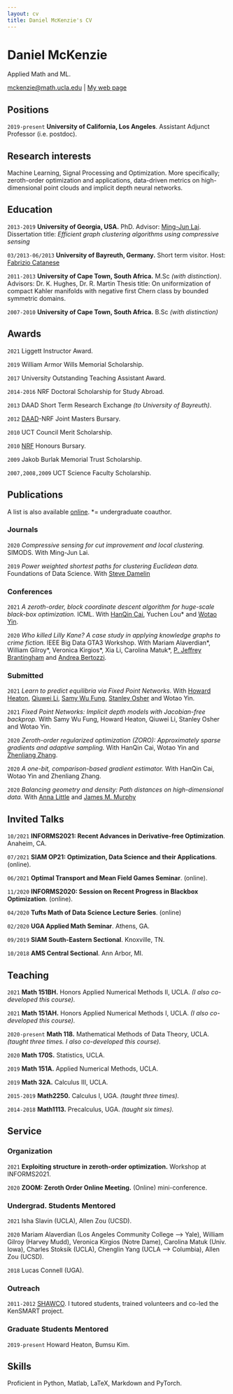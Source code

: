 ```yaml
---
layout: cv
title: Daniel McKenzie's CV
---
```

# Daniel McKenzie
Applied Math and ML.

<div id="webaddress">
<a href="mckenzie@math.ucla.edu">mckenzie@math.ucla.edu</a>
| <a href="https://danielmckenzie.github.io">My web page</a>
</div>


## Positions

`2019-present`  __University of California, Los Angeles__. Assistant Adjunct Professor (i.e. postdoc).


## Research interests

Machine Learning, Signal Processing and Optimization. More specifically; zeroth-order optimization and applications, data-driven metrics on high-dimensional point clouds and implicit depth neural networks.


## Education

`2013-2019` __University of Georgia, USA.__ PhD. Advisor: <a href = "https://en.wikipedia.org/wiki/Ming-Jun_Lai">Ming-Jun Lai</a>. Dissertation title: *Efficient graph clustering algorithms using compressive sensing*

`03/2013-06/2013` __University of Bayreuth, Germany.__ Short term visitor. Host: [Fabrizio Catanese](https://scholar.google.com/citations?hl=en&user=pHmYiMUAAAAJ&view_op=list_works&sortby=pubdate)

`2011-2013`
__University of Cape Town, South Africa.__ M.Sc *(with distinction)*.
Advisors: Dr. K. Hughes, Dr. R. Martin
Thesis title: On uniformization of compact Kahler manifolds with negative first Chern class by bounded symmetric domains.

`2007-2010`
__University of Cape Town, South Africa.__ B.Sc *(with distinction)*



## Awards

`2021` Liggett Instructor Award.

`2019` William Armor Wills Memorial Scholarship.

`2017` University Outstanding Teaching Assistant Award.

`2014-2016` NRF Doctoral Scholarship for Study Abroad.

`2013` DAAD Short Term Research Exchange *(to University of Bayreuth)*.

`2012` [DAAD](https://en.wikipedia.org/wiki/German_Academic_Exchange_Service)-NRF Joint Masters Bursary.

`2010` UCT Council Merit Scholarship.

`2010` [NRF](https://en.wikipedia.org/wiki/National_Research_Foundation_(South_Africa)) Honours Bursary.

`2009` Jakob Burlak Memorial Trust Scholarship.

`2007,2008,2009` UCT Science Faculty Scholarship.



## Publications

 A list is also available [online](https://scholar.google.ca/citations?user=kP12IskAAAAJ&hl=en). *= undergraduate coauthor.

### Journals

`2020` *Compressive sensing for cut improvement and local clustering.* SIMODS. With Ming-Jun Lai.

`2019` *Power weighted shortest paths for clustering Euclidean data.* Foundations of Data Science. With [Steve Damelin](http://www-personal.umich.edu/~damelin/)

### Conferences

`2021` *A zeroth-order, block coordinate descent algorithm for huge-scale black-box optimization.* ICML. With [HanQin Cai](https://www.math.ucla.edu/~hqcai/), Yuchen Lou\* and [Wotao Yin](https://en.wikipedia.org/wiki/Wotao_Yin).

`2020` *Who killed Lilly Kane? A case study in applying knowledge graphs to crime fiction.* IEEE Big Data GTA3 Workshop. With Mariam Alaverdian\*, William Gilroy\*, Veronica Kirgios\*, Xia Li, Carolina Matuk\*, [P. Jeffrey Brantingham](http://paleo.sscnet.ucla.edu/) and [Andrea Bertozzi](https://en.wikipedia.org/wiki/Andrea_Bertozzi).  

### Submitted

`2021` *Learn to predict equilibria via Fixed Point Networks*. With [Howard Heaton](https://howardheaton.tech/), [Qiuwei Li](https://www.math.ucla.edu/~qiuweili/), [Samy Wu Fung](https://sites.google.com/site/samywufung/), [Stanley Osher](https://en.wikipedia.org/wiki/Stanley_Osher) and Wotao Yin.

`2021` *Fixed Point Networks: Implicit depth models with Jacobian-free backprop.* With Samy Wu Fung, Howard Heaton, Qiuwei Li, Stanley Osher and Wotao Yin.

`2020` *Zeroth-order regularized optimization (ZORO): Approximately sparse gradients and adaptive sampling.* With HanQin Cai, Wotao Yin and [Zhenliang Zhang](https://scholar.google.com/citations?user=4uHZTJoAAAAJ&hl=en).

`2020` *A one-bit, comparison-based gradient estimator.* With HanQin Cai, Wotao Yin and Zhenliang Zhang.

`2020` *Balancing geometry and density: Path distances on high-dimensional data.* With [Anna Little](https://www.anna-little.com/) and [James M. Murphy](https://jmurphy.math.tufts.edu/)


## Invited Talks

`10/2021` __INFORMS2021: Recent Advances in Derivative-free Optimization__. Anaheim, CA.

`07/2021` __SIAM OP21: Optimization, Data Science and their Applications__. (online).

`06/2021` __Optimal Transport and Mean Field Games Seminar__. (online).

`11/2020` __INFORMS2020: Session on Recent Progress in Blackbox Optimization__. (online).  

`04/2020` __Tufts Math of Data Science Lecture Series__. (online)

`02/2020` __UGA Applied Math Seminar__. Athens, GA.

`09/2019` __SIAM South-Eastern Sectional__. Knoxville, TN.

`10/2018` __AMS Central Sectional__. Ann Arbor, MI.

## Teaching

`2021` __Math 151BH.__ Honors Applied Numerical Methods II, UCLA. *(I also co-developed this course).*

`2021` __Math 151AH.__ Honors Applied Numerical Methods I, UCLA. *(I also co-developed this course).*

`2020-present` __Math 118.__ Mathematical Methods of Data Theory, UCLA. *(taught three times. I also co-developed this course).*

`2020` __Math 170S.__ Statistics, UCLA.

`2019` __Math 151A.__ Applied Numerical Methods, UCLA.

`2019` __Math 32A.__ Calculus III, UCLA.

`2015-2019` __Math2250.__ Calculus I, UGA. *(taught three times).*

`2014-2018` __Math1113.__ Precalculus, UGA. *(taught six times).*

## Service

### Organization

`2021` __Exploiting structure in zeroth-order optimization.__ Workshop at INFORMS2021.

`2020` __ZOOM: Zeroth Order Online Meeting.__ (Online) mini-conference.

### Undergrad. Students Mentored

`2021` Isha Slavin (UCLA), Allen Zou (UCSD).

`2020` Mariam Alaverdian (Los Angeles Community College --> Yale), William Gilroy (Harvey Mudd), Veronica Kirgios (Notre Dame), Carolina Matuk (Univ. Iowa),  Charles Stoksik (UCLA), Chenglin Yang (UCLA --> Columbia), Allen Zou (UCSD).

`2018` Lucas Connell (UGA).

### Outreach

`2011-2012` [SHAWCO](https://en.wikipedia.org/wiki/SHAWCO). I tutored students, trained volunteers and co-led the KenSMART project.

### Graduate Students Mentored

`2019-present` Howard Heaton, Bumsu Kim.  

## Skills

Proficient in Python, Matlab, LaTeX, Markdown and PyTorch.

<!--### Footer

Last updated: July 2021 -->
